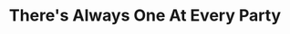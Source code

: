 ---
ee_id: '72'
site: '1'
type: '2'
url: 2010-003-theres-always-one-at-every-party
title: There's Always One At Every Party
year: '2010'
display_year: '2010'
medium: Youtube video
dims:
pitch: "​Seinfeld super-cut of all scenes dealing with Kramer’s coffee table about
  coffee tables."
ps: I was making a show, and thought it needed some ​Seinfeld,​....so I made this.
  . :)
live_url:
related:
youtube: 'https://www.youtube.com/watch?v=3QjTPA-Ib9E

  '
related_code:
imgs: one-at-every-party-2010-003-still-1-database-ih_1.jpg
subheading:
download:
add_credit:
commission:
layout: things-i-made
---